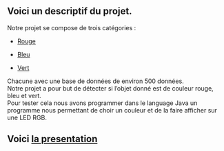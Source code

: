 ## Voici un descriptif du projet.
Notre projet se compose de trois catégories : 

  -  [Rouge](https://1drv.ms/f/c/c9ae4144d0b82171/Eu_nKAZSW-NCpQ56KGRA-DcBGw1zEWgOp9yLGUvN6F31VA)

  -  [Bleu](https://1drv.ms/f/c/c9ae4144d0b82171/Eu_nKAZSW-NCpQ56KGRA-DcBGw1zEWgOp9yLGUvN6F31VA)

  -  [Vert](https://1drv.ms/f/c/c9ae4144d0b82171/Eu_nKAZSW-NCpQ56KGRA-DcBGw1zEWgOp9yLGUvN6F31VA)

Chacune avec une base de données de environ 500 données.  
Notre projet a pour but de détecter si l’objet donné est de couleur rouge, bleu et vert.  
Pour tester cela nous avons programmer dans le language Java un programme nous permettant de choir un couleur et de la faire afficher sur une LED RGB. 

## Voici [la presentation](https://www.canva.com/design/DAGWMIpJm18/-hmHRK_IQwR5HUAfeOmE7g/edit?utm_content=DAGWMIpJm18&utm_campaign=designshare&utm_medium=link2&utm_source=sharebutton) 
